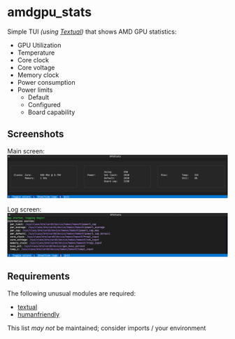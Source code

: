 # amdgpu_stats

Simple TUI _(using [Textual](https://textual.textualize.io/))_ that shows AMD GPU statistics:
 - GPU Utilization
 - Temperature
 - Core clock
 - Core voltage
 - Memory clock
 - Power consumption
 - Power limits
   - Default
   - Configured
   - Board capability

## Screenshots

Main screen:
![Screenshot of main screen](main.png "Main screen")

Log screen:
![Screenshot of log screen](logging.png "Logging screen")

## Requirements

The following unusual modules are required:
 - [textual](https://textual.textualize.io/reference/)
 - [humanfriendly](https://pypi.org/project/humanfriendly/)

This list *may not* be maintained; consider imports / your environment
